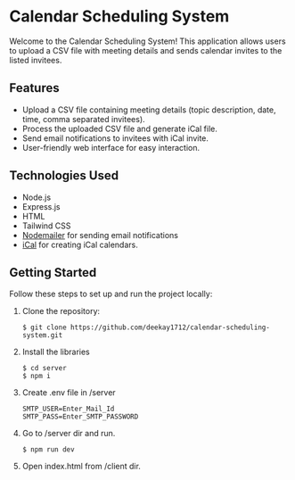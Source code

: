 # Calendar Scheduling System

Welcome to the Calendar Scheduling System! This application allows users to upload a CSV file with meeting details and sends calendar invites to the listed invitees.

## Features

- Upload a CSV file containing meeting details (topic description, date, time, comma separated invitees).
- Process the uploaded CSV file and generate iCal file.
- Send email notifications to invitees with iCal invite.
- User-friendly web interface for easy interaction.

## Technologies Used

- Node.js
- Express.js
- HTML
- Tailwind CSS
- [Nodemailer](https://nodemailer.com/about/) for sending email notifications
- [iCal](https://www.npmjs.com/package/ical-generator) for creating iCal calendars.

## Getting Started

Follow these steps to set up and run the project locally:

1. Clone the repository:

   ```
   $ git clone https://github.com/deekay1712/calendar-scheduling-system.git
   ```
2. Install the libraries
   
   ```
   $ cd server
   $ npm i
   ```
3. Create .env file in /server
   ```
   SMTP_USER=Enter_Mail_Id
   SMTP_PASS=Enter_SMTP_PASSWORD
   ```
4. Go to /server dir and run.
   ```
   $ npm run dev
   ```
5. Open index.html from /client dir.
